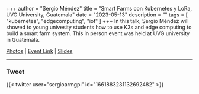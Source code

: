 +++
author = "Sergio Méndez"
title = "Smart Farms con Kubernetes y LoRa, UVG University, Guatemala"
date = "2023-05-13"
description = ""
tags = [
    "kubernetes",
    "edgecomputing",
    "iot"
]
+++
In this talk, Sergio Méndez will showed to young univesity students how to use K3s and edge computing to build a smart farm system. This in person event was held at UVG university in Guatemala.

[Photos](https://www.linkedin.com/posts/tecsify_el-arduino-day-guatemala-uvg-fue-todo-un-activity-7064309566313766912-6_54/) | [Event Link](https://www.linkedin.com/posts/tecsify_el-arduino-day-est%C3%A1-de-vuelta-esta-vez-activity-7062875897040629760-q3Pw/) | [Slides](https://b.link/ArduinoGTK8sLoRa2023)
<!--more-->
---

### Tweet

{{< twitter user="sergioarmgpl" id="1661883231132692482" >}}